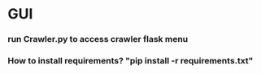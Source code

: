 # GUI

### run Crawler.py to access crawler flask menu

### How to install requirements? "pip install -r requirements.txt"